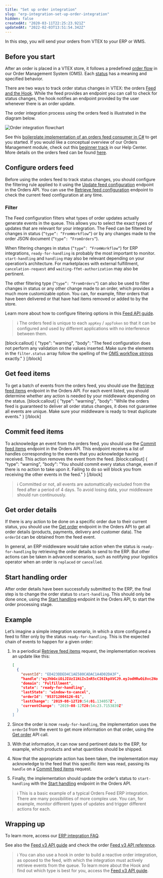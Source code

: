 ```yaml
---
title: "Set up order integration"
slug: "erp-integration-set-up-order-integration"
hidden: false
createdAt: "2020-03-11T22:25:23.921Z"
updatedAt: "2022-02-03T13:51:54.342Z"
---
```


In this step, you will send your orders from VTEX to your ERP or WMS.

## Before you start

After an order is placed in a VTEX store, it follows a predefined [order flow](https://help.vtex.com/tutorial/order-flow-on-the-oms--tutorials_196) in our Order Management System (OMS). Each [status](https://help.vtex.com/tutorial/order-flow-on-the-oms--tutorials_196#understanding-the-status) has a meaning and specified behavior.

There are two ways to track order status changes in VTEX: the orders [Feed and the Hook](https://developers.vtex.com/vtex-rest-api/docs/feed-v3-1). While the feed provides an endpoint you can call to check for status changes, the hook notifies an endpoint provided by the user whenever there is an order update.

The order integration process using the orders feed is illustrated in the diagram below.

![Order integration flowchart](https://raw.githubusercontent.com/vtexdocs/dev-portal-content/main/images/erp-integration-set-up-order-integration-0.png)

See this [boilerplate implementation of an orders feed consumer in C#](https://github.com/vtex/FeedConsumerCSharp) to get you started. If you would like a conceptual overview of our Orders Management module, check out this [beginner track](https://help.vtex.com/tracks/orders--2xkTisx4SXOWXQel8Jg8sa) in our Help Center. More details on the orders feed can be found [here](https://developers.vtex.com/vtex-rest-api/docs/feed-v3-1).

## Configure orders feed

Before using the orders feed to track status changes, you should configure the filtering rule applied to it using the [Update feed configuration](https://developers.vtex.com/vtex-rest-api/reference/feedconfiguration) endpoint in the Orders API. You can use the [Retrieve feed configuration](https://developers.vtex.com/vtex-rest-api/reference/getfeedorderstatus1) endpoint to check the current feed configuration at any time.

### Filter

The Feed configuration filters what types of order updates actually generate events in the queue. This allows you to select the exact types of updates that are relevant for your integration. The Feed can be filtered by changes in status (`”type”: “FromWorkflow”`) or by any changes made to the order JSON document (`”type”: “FromOrders”`).

When filtering changes in status (`”type”: “FromWorkflow”`) for ERP integrations, `ready-for-handling` is probably the most important to monitor. `start-handling` and `handling` may also be relevant depending on your operation’s architecture. For marketplaces with external fulfillment, `cancelation-request` and `waiting-ffmt-authorization` may also be pertinent.

The other filtering type (`”type”: “FromOrders”`) can also be used to filter changes in status or any other change made to an order, which provides a much more customizable option. You can, for example, filter orders that have been delivered or that have had items removed or added to by the store.

Learn more about how to configure filtering options in this [Feed API guide](https://developers.vtex.com/vtex-rest-api/docs/feed-v3-1).
>ℹ️ The orders feed is unique to each `appKey` / `appToken` so that it can be configured and used by different applications with no interference between them.

[block:callout]
{
  "type": "warning",
  "body": "The feed configuration does not perform any validation on the values inserted. Make sure the elements in the `filter.status` array follow the spelling of the [OMS workflow strings](https://help.vtex.com/tutorial/from-to-for-order-status--frequentlyAskedQuestions_773) exactly."
}
[/block]
## Get feed items

To get a batch of events from the orders feed, you should use the [Retrieve feed items](https://developers.vtex.com/vtex-developer-docs/reference/feed-v3) endpoint in the Orders API. For each event listed, you should determine whether any action is needed by your middleware depending on the status.
[block:callout]
{
  "type": "warning",
  "body": "While the orders feed is guaranteed to deliver all order status changes, it does not guarantee all events are unique. Make sure your middleware is ready to treat duplicate events."
}
[/block]
## Commit feed items

To acknowledge an event from the orders feed, you should use the [Commit feed items](https://developers.vtex.com/vtex-developer-docs/reference/feed-v3) endpoint in the Orders API. This endpoint receives a list of handles corresponding to the events that you acknowledge having received. This action removes the event from the feed.
[block:callout]
{
  "type": "warning",
  "body": "You should commit every status change, even if there is no action to take upon it. Failing to do so will block you from receiving the other events in the feed."
}
[/block]

>ℹ️ Committed or not, all events are automattically excluded from the feed after a period of 4 days. To avoid losing data, your middleware should run continuously.

## Get order details

If there is any action to be done on a specific order due to their current status, you should use the [Get order](https://developers.vtex.com/vtex-rest-api/reference/getorder) endpoint in the Orders API to get all order details (products, payments, delivery and customer data). The `orderId` can be obtained from the feed event.

In general, an ERP middleware would take action when the status is `ready-for-handling` by retrieving the order details to send to the ERP. But other actions can be taken in advanced scenarios, such as notifying your logistics operator when an order is `replaced` or `cancelled`.


## Start handling order

After order details have been successfully submitted to the ERP, the final step is to change the order status to `start-handling`. This should only be done once, using the [Start handling](https://developers.vtex.com/vtex-rest-api/reference/starthandling) endpoint in the Orders API, to start the order processing stage.


## Example

Let’s imagine a simple integration scenario, in which a store configured a feed to filter only by the status `ready-for-handling`. This is the expected chain of events to happen for a given order:

1. In a periodical [Retrieve feed items](https://developers.vtex.com/vtex-developer-docs/reference/feed-v3) request, the implementation receives an update like this:
    ```json
    [
      {
        "eventId": "ED423DDED4C1AE580CADAC1A4D02DA3F",
        “handle":"eyJhbGciOiJIUzI1NiIsInR5cCI6IkpXVCJ9.eyJodHRwOi8vc2NoZW1hcy54bWxzb2FwLm9yZy93cy8yMDA1LzA1L2lkZW50aXR ...",
        "domain": "Fulfillment",
        "state": "ready-for-handling",
        "lastState": "window-to-cancel",
        "orderId": "953712004126-01",
        "lastChange": "2019-08-12T20:54:01.134057Z",
        "currentChange": "2019-08-12T20:54:23.7153839Z"
      }
    ]
    ```

2. Since the order is now `ready-for-handling`, the implementation uses the `orderId` from the event to get more information on that order, using the [Get order](https://developers.vtex.com/vtex-rest-api/reference/getorder) API call.

3. With that information, it can now send pertinent data to the ERP, for example, which products and what quantities should be shipped.

4. Now that the appropriate action has been taken, the implementation may acknowledge to the feed that this specific item was read, passing its `handle` on a [Commit feed items](https://developers.vtex.com/vtex-developer-docs/reference/feed-v3) request.

5. Finally, the implementation should update the order’s status to `start-handling` with the [Start handling](https://developers.vtex.com/vtex-rest-api/reference/starthandling) endpoint in the Orders API.
>ℹ️ This is a basic example of a typical Orders Feed ERP integration. There are many possibilities of more complex use. You can, for example, monitor different types of updates and trigger different actions for each.

## Wrapping up

To learn more, access our [ERP integration FAQ](https://developers.vtex.com/vtex-developer-docs/docs/faq-erp-integration).

See also the [Feed v3 API guide](https://developers.vtex.com/vtex-rest-api/docs/feed-v3-1) and check the order [Feed v3 API reference](https://developers.vtex.com/vtex-developer-docs/reference/feed-v3).
>ℹ️ You can also use a hook in order to build a reactive order integration, as oposed to the feed, with which the integration must actively retrieve events from the queue. To learn more about the Hook and find out which type is best for you, access the [Feed v3 API guide](https://developers.vtex.com/vtex-developer-docs/docs/feed-v3-1).
